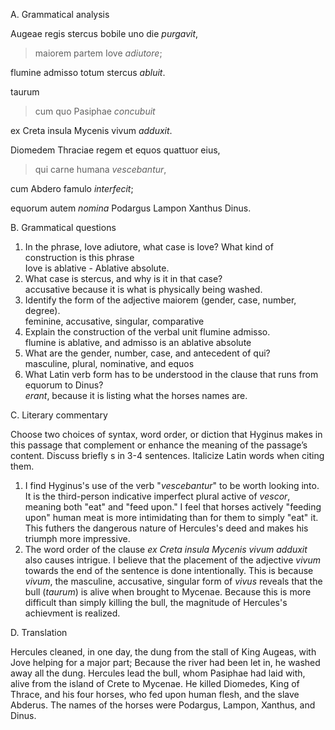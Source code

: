 A. Grammatical analysis  

Augeae regis stercus bobile uno die *purgavit*, 
>maiorem partem
> Iove *adiutore*; 

flumine admisso totum stercus *abluit*.


taurum 
>cum quo Pasiphae *concubuit* 

ex Creta insula Mycenis vivum *adduxit*.


Diomedem Thraciae regem et equos quattuor eius,   
>qui carne humana *vescebantur*,   

cum Abdero famulo *interfecit*;  


equorum autem *nomina* Podargus Lampon Xanthus Dinus.  

B. Grammatical questions  

1. In the phrase, Iove adiutore, what case is Iove? What kind of construction is this phrase  
Iove is ablative - Ablative absolute.
2. What case is stercus, and why is it in that case?  
accusative because it is what is physically being washed.  
3. Identify the form of the adjective maiorem (gender, case, number, degree).  
feminine, accusative, singular, comparative 
4. Explain the construction of the verbal unit flumine admisso.  
flumine is ablative, and admisso is an ablative absolute
5. What are the gender, number, case, and antecedent of qui?   
masculine, plural, nominative, and equos  
6. What Latin verb form has to be understood in the clause that runs from equorum to Dinus?  
*erant*, because it is listing what the horses names are.   

C. Literary commentary  

Choose two choices of syntax, word order, or diction that Hyginus makes in this passage that complement or enhance the meaning of the passage’s content. Discuss briefly s in 3-4 sentences. Italicize Latin words when citing them.

1. I find Hyginus's use of the verb "*vescebantur*" to be worth looking into. It is the third-person indicative imperfect plural active of *vescor*, meaning both "eat" and "feed upon." I feel that horses actively "feeding upon" human meat is more intimidating than for them to simply "eat" it. This futhers the dangerous nature of Hercules's deed and makes his triumph more impressive. 
2. The word order of the clause *ex Creta insula Mycenis vivum adduxit* also causes intrigue. I believe that the placement of the adjective *vivum* towards the end of the sentence is done intentionally. This is because *vivum*, the masculine, accusative, singular form of *vivus* reveals that the bull (*taurum*) is alive when brought to Mycenae. Because this is more difficult than simply killing the bull, the magnitude of Hercules's achievment is realized. 

D. Translation

Hercules cleaned, in one day, the dung from the stall of King Augeas, with Jove helping for a major part; Because the river had been let in, he washed away all the dung. Hercules lead the bull, whom Pasiphae had laid with, alive from the island of Crete to Mycenae. He killed Diomedes, King of Thrace, and his four horses, who fed upon human flesh, and the slave Abderus. The names of the horses were Podargus, Lampon, Xanthus, and Dinus.
